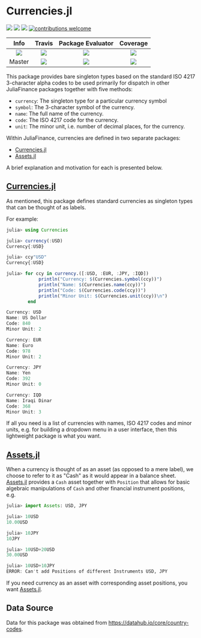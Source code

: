 # Currencies.jl

[pkg-url]: https://github.com/JuliaFinance/Currencies.jl.git

[eval-url]: https://juliaci.github.io/NanosoldierReports/pkgeval_badges/report.html
[eval-img]: https://juliaci.github.io/NanosoldierReports/pkgeval_badges/C/Currencies.svg

[release]:      https://img.shields.io/github/release/JuliaFinance/Currencies.jl.svg
[release-date]: https://img.shields.io/github/release-date/JuliaFinance/Currencies.jl.svg

[julia-url]:    https://github.com/JuliaLang/Julia
[julia-release]:https://img.shields.io/github/release/JuliaLang/julia.svg

[license-img]:  http://img.shields.io/badge/license-MIT-brightgreen.svg?style=flat
[license-url]:  LICENSE.md
[travis-url]:   https://travis-ci.org/JuliaFinance/Currencies.jl
[travis-s-img]: https://travis-ci.org/JuliaFinance/Currencies.jl.svg
[travis-m-img]: https://travis-ci.org/JuliaFinance/Currencies.jl.svg?branch=master

[cov-url]:  https://codecov.io/gh/JuliaFinance/Currencies.jl
[cov-s-img]:  https://codecov.io/gh/JuliaFinance/Currencies.jl/badge.svg
[cov-m-img]:  https://codecov.io/gh/JuliaFinance/Currencies.jl/branch/master/graph/badge.svg

[contrib]:    https://img.shields.io/badge/contributions-welcome-brightgreen.svg?style=flat

[![][release]][pkg-url] [![][release-date]][pkg-url] [![][license-img]][license-url] [![contributions welcome][contrib]](https://github.com/JuliaFinance/Currencies.jl/issues)

| **Info** | **Travis** | **Package Evaluator** | **Coverage** |
|:------------------:|:---------------------:|:-----------------:|:---------------------:|
| [![][julia-release]][julia-url] | [![][travis-s-img]][travis-url] | [![][eval-img]][eval-url] | [![][cov-s-img]][cov-url]
| Master | [![][travis-m-img]][travis-url] | [![][eval-img]][eval-url] | [![][cov-s-img]][cov-url]

This package provides bare singleton types based on the standard ISO 4217 3-character alpha codes to be used primarily for dispatch in other JuliaFinance packages together with five methods:

- `currency`: The singleton type for a particular currency symbol
- `symbol`: The 3-character symbol of the currency.
- `name`: The full name of the currency.
- `code`: The ISO 4217 code for the currency.
- `unit`: The minor unit, i.e. number of decimal places, for the currency.

Within JuliaFinance, currencies are defined in two separate packages:

- [Currencies.jl](https://github.com/JuliaFinance/Currencies.jl)
- [Assets.jl](https://github.com/JuliaFinance/Assets.jl)

A brief explanation and motivation for each is presented below.

## [Currencies.jl](https://github.com/JuliaFinance/Currencies.jl)

As mentioned, this package defines standard currencies as singleton types that can be thought of as labels.

For example:

```julia
julia> using Currencies

julia> currency(:USD)
Currency{:USD}

julia> ccy"USD"
Currency{:USD}

julia> for ccy in currency.([:USD, :EUR, :JPY, :IQD])
            println("Currency: $(Currencies.symbol(ccy))")
            println("Name: $(Currencies.name(ccy))")
            println("Code: $(Currencies.code(ccy))")
            println("Minor Unit: $(Currencies.unit(ccy))\n")
        end

Currency: USD
Name: US Dollar
Code: 840
Minor Unit: 2

Currency: EUR
Name: Euro
Code: 978
Minor Unit: 2

Currency: JPY
Name: Yen
Code: 392
Minor Unit: 0

Currency: IQD
Name: Iraqi Dinar
Code: 368
Minor Unit: 3
```

If all you need is a list of currencies with names, ISO 4217 codes and minor units, e.g. for building a dropdown menu in a user interface, then this lightweight package is what you want.

## [Assets.jl](https://github.com/JuliaFinance/Assets.jl)

When a currency is thought of as an asset (as opposed to a mere label), we choose to refer to it as "Cash" as it would appear in a balance sheet. [Assets.jl](https://github.com/JuliaFinance/Assets.jl) provides a `Cash` asset together with `Position` that allows for basic algebraic manipulations of `Cash` and other financial instrument positions, e.g.

```julia
julia> import Assets: USD, JPY

julia> 10USD
10.00USD

julia> 10JPY
10JPY

julia> 10USD+20USD
30.00USD

julia> 10USD+10JPY
ERROR: Can't add Positions of different Instruments USD, JPY
```

If you need currency as an asset with corresponding asset positions, you want [Assets.jl](https://github.com/JuliaFinance/Assets.jl).

## Data Source

Data for this package was obtained from https://datahub.io/core/country-codes.
